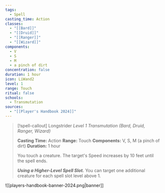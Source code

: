 ```yaml
---
tags:
  - Spell
casting_time: Action
classes:
  - "[[Bard]]"
  - "[[Druid]]"
  - "[[Ranger]]"
  - "[[Wizard]]"
components:
  - V
  - S
  - M
  - a pinch of dirt
concentration: false
duration: 1 hour
icon: LiWand2
level: 1
range: Touch
ritual: false
schools:
  - Transmutation
sources: 
  - "[[Player's Handbook 2024]]"
---
```

>[!spell-callout] Longstrider
>_Level 1 Transmutation (Bard, Druid, Ranger, Wizard)_
>
>**Casting Time:** Action
>**Range:** Touch
>**Components:** V, S, M (a pinch of dirt)
>**Duration:** 1 hour
>
>You touch a creature. The target's Speed increases by 10 feet until the spell ends.
>
>**_Using a Higher-Level Spell Slot._** You can target one additional creature for each spell slot level above 1.


![[players-handbook-banner-2024.png|banner]]